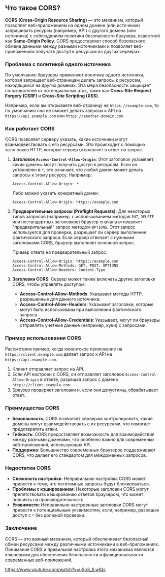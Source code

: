## Что такое CORS?

**CORS (Cross-Origin Resource Sharing)** — это механизм, который позволяет веб-приложениям на одном домене (или источнике) запрашивать ресурсы (например, API) с другого домена (или источника) с соблюдением политики безопасности браузера, известной как **Same-Origin Policy**. CORS предоставляет способ безопасного обмена данными между разными источниками и позволяет веб-приложениям получать доступ к ресурсам на других серверах.

### Проблема с политикой одного источника

По умолчанию браузеры применяют политику одного источника, которая запрещает веб-страницам делать запросы к ресурсам, находящимся на других доменах. Эта мера безопасности защищает пользователей от потенциальных атак, таких как **Cross-Site Request Forgery (CSRF)** и **Cross-Site Scripting (XSS)**.

Например, если вы открываете веб-страницу на `https://example.com`, то по умолчанию она не сможет делать запросы к API на `https://api.example.com` или `https://another-domain.com`.

### Как работает CORS

CORS позволяет серверу указать, какие источники могут взаимодействовать с его ресурсами. Это происходит с помощью заголовков HTTP, которые сервер отправляет в ответ на запрос.

1. **Заголовок `Access-Control-Allow-Origin`**: Этот заголовок указывает, какие домены могут получить доступ к ресурсам. Если он установлен в `*`, это означает, что любой домен может делать запросы к этому ресурсу. Например:

   ```http
   Access-Control-Allow-Origin: *
   ```

   Либо можно указать конкретный домен:

   ```http
   Access-Control-Allow-Origin: https://example.com
   ```

2. **Предварительные запросы (Preflight Requests)**: Для некоторых типов запросов (например, с использованием методов `PUT`, `DELETE` или нестандартных заголовков) браузер сначала отправляет "предварительный" запрос методом `OPTIONS`. Этот запрос используется для проверки, разрешает ли сервер выполнение фактического запроса. Если сервер отвечает с нужными заголовками CORS, браузер выполняет основной запрос.

   Пример ответа на предварительный запрос:

   ```http
   Access-Control-Allow-Origin: https://example.com
   Access-Control-Allow-Methods: GET, POST, OPTIONS
   Access-Control-Allow-Headers: Content-Type
   ```

3. **Заголовки CORS**: Сервер может также включать другие заголовки CORS, чтобы управлять доступом:

   - **Access-Control-Allow-Methods**: Указывает методы HTTP, разрешенные для данного источника.
   - **Access-Control-Allow-Headers**: Указывает заголовки, которые могут быть использованы при выполнении фактического запроса.
   - **Access-Control-Allow-Credentials**: Указывает, могут ли браузеры отправлять учетные данные (например, куки) с запросами.

### Пример использования CORS

Рассмотрим пример, когда клиентское приложение на `https://client.example.com` делает запрос к API на `https://api.example.com`.

1. Клиент отправляет запрос на API.
2. Если API настроен с CORS, он отправляет заголовок `Access-Control-Allow-Origin` в ответе, разрешая запрос с домена `https://client.example.com`.
3. Браузер проверяет заголовки и, если они допустимы, обрабатывает ответ.

### Преимущества CORS

- **Безопасность**: CORS позволяет серверам контролировать, какие домены могут взаимодействовать с их ресурсами, что помогает предотвратить атаки.
- **Гибкость**: CORS предоставляет возможность для взаимодействия между разными доменами, что особенно важно для современных веб-приложений, использующих API.
- **Поддержка**: Большинство современных браузеров поддерживают CORS, что делает его стандартом для междоменных запросов.

### Недостатки CORS

- **Сложность настройки**: Неправильная настройка CORS может привести к тому, что легитимные запросы будут блокироваться.
- **Проблемы с кэшированием**: Некоторые заголовки CORS могут препятствовать кэшированию ответов браузером, что может повлиять на производительность.
- **Уязвимости**: Неправильно настроенные заголовки CORS могут привести к потенциальным уязвимостям, если, например, разрешен доступ с `*` без должной проверки.

### Заключение

CORS — это важный механизм, который обеспечивает безопасный обмен ресурсами между различными источниками в веб-приложениях. Понимание CORS и правильная настройка этого механизма являются ключевыми для обеспечения безопасности и функциональности современных веб-приложений.

https://www.youtube.com/watch?v=uSo3_ILwlQs